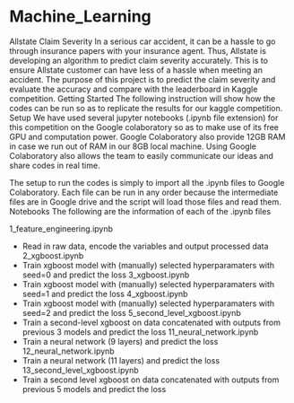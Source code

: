 # Machine_Learning

Allstate Claim Severity
In a serious car accident, it can be a hassle to go through insurance papers with your insurance agent. Thus, Allstate is developing an algorithm to predict claim severity accurately. This is to ensure Allstate customer can have less of a hassle when meeting an accident. The purpose of this project is to predict the claim severity and evaluate the accuracy and compare with the leaderboard in Kaggle competition.
Getting Started
The following instruction will show how the codes can be run so as to replicate the results for our kaggle competition.
Setup
We have used several jupyter notebooks (.ipynb file extension) for this competition on the Google colaboratory so as to make use of its free GPU and computation power. Google Colaboratory also provide 12GB RAM in case we run out of RAM in our 8GB local machine. Using Google Colaboratory also allows the team to easily communicate our ideas and share codes in real time.

The setup to run the codes is simply to import all the .ipynb files to Google Colaboratory. Each file can be run in any order because the intermediate files are in Google drive and the script will load those files and read them.
 
Notebooks
The following are the information of each of the .ipynb files

1_feature_engineering.ipynb
-	Read in raw data, encode the variables and output processed data
2_xgboost.ipynb
-	Train xgboost model with (manually) selected hyperparamaters with seed=0 and predict the loss
3_xgboost.ipynb
-	Train xgboost model with (manually) selected hyperparamaters with seed=1 and predict the loss
4_xgboost.ipynb
-	Train xgboost model with (manually) selected hyperparamaters with seed=2 and predict the loss
5_second_level_xgboost.ipynb
-	Train a second-level xgboost on data concatenated with outputs from previous 3 models and predict the loss
11_neural_network.ipynb
-	Train a neural network (9 layers) and predict the loss
12_neural_network.ipynb
-	Train a neural network (11 layers) and predict the loss
13_second_level_xgboost.ipynb
-	Train a second level xgboost on data concatenated with outputs from previous 5 models and predict the loss

